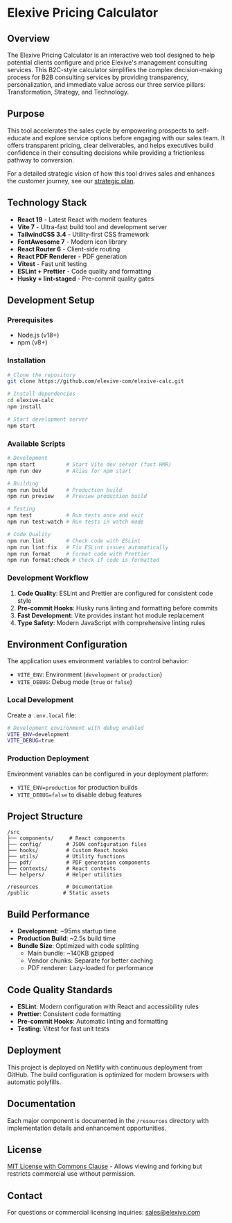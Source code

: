 # Elexive Pricing Calculator

## Overview

The Elexive Pricing Calculator is an interactive web tool designed to help potential clients configure and price Elexive's management consulting services. This B2C-style calculator simplifies the complex decision-making process for B2B consulting services by providing transparency, personalization, and immediate value across our three service pillars: Transformation, Strategy, and Technology.

## Purpose

This tool accelerates the sales cycle by empowering prospects to self-educate and explore service options before engaging with our sales team. It offers transparent pricing, clear deliverables, and helps executives build confidence in their consulting decisions while providing a frictionless pathway to conversion.

For a detailed strategic vision of how this tool drives sales and enhances the customer journey, see our [strategic plan](./resources/plan.md).

## Technology Stack

- **React 19** - Latest React with modern features
- **Vite 7** - Ultra-fast build tool and development server
- **TailwindCSS 3.4** - Utility-first CSS framework
- **FontAwesome 7** - Modern icon library
- **React Router 6** - Client-side routing
- **React PDF Renderer** - PDF generation
- **Vitest** - Fast unit testing
- **ESLint + Prettier** - Code quality and formatting
- **Husky + lint-staged** - Pre-commit quality gates

## Development Setup

### Prerequisites

- Node.js (v18+)
- npm (v8+)

### Installation

```bash
# Clone the repository
git clone https://github.com/elexive-com/elexive-calc.git

# Install dependencies
cd elexive-calc
npm install

# Start development server
npm start
```

### Available Scripts

```bash
# Development
npm start          # Start Vite dev server (fast HMR)
npm run dev        # Alias for npm start

# Building
npm run build      # Production build
npm run preview    # Preview production build

# Testing
npm test           # Run tests once and exit
npm run test:watch # Run tests in watch mode

# Code Quality
npm run lint       # Check code with ESLint
npm run lint:fix   # Fix ESLint issues automatically
npm run format     # Format code with Prettier
npm run format:check # Check if code is formatted
```

### Development Workflow

1. **Code Quality**: ESLint and Prettier are configured for consistent code style
2. **Pre-commit Hooks**: Husky runs linting and formatting before commits
3. **Fast Development**: Vite provides instant hot module replacement
4. **Type Safety**: Modern JavaScript with comprehensive linting rules

## Environment Configuration

The application uses environment variables to control behavior:

- `VITE_ENV`: Environment (`development` or `production`)
- `VITE_DEBUG`: Debug mode (`true` or `false`)

### Local Development

Create a `.env.local` file:

```bash
# Development environment with debug enabled
VITE_ENV=development
VITE_DEBUG=true
```

### Production Deployment

Environment variables can be configured in your deployment platform:
- `VITE_ENV=production` for production builds
- `VITE_DEBUG=false` to disable debug features

## Project Structure

```
/src
├── components/     # React components
├── config/        # JSON configuration files
├── hooks/         # Custom React hooks
├── utils/         # Utility functions
├── pdf/           # PDF generation components
├── contexts/      # React contexts
└── helpers/       # Helper utilities

/resources         # Documentation
/public           # Static assets
```

## Build Performance

- **Development**: ~95ms startup time
- **Production Build**: ~2.5s build time
- **Bundle Size**: Optimized with code splitting
  - Main bundle: ~140KB gzipped
  - Vendor chunks: Separate for better caching
  - PDF renderer: Lazy-loaded for performance

## Code Quality Standards

- **ESLint**: Modern configuration with React and accessibility rules
- **Prettier**: Consistent code formatting
- **Pre-commit Hooks**: Automatic linting and formatting
- **Testing**: Vitest for fast unit tests

## Deployment

This project is deployed on Netlify with continuous deployment from GitHub. The build configuration is optimized for modern browsers with automatic polyfills.

## Documentation

Each major component is documented in the `/resources` directory with implementation details and enhancement opportunities.

## License

[MIT License with Commons Clause](LICENSE) - Allows viewing and forking but restricts commercial use without permission.

## Contact

For questions or commercial licensing inquiries: [sales@elexive.com](mailto:sales@elexive.com)
